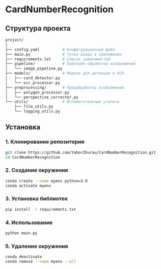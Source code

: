 # CardNumberRecognition

## Структура проекта
```bash
project/
│
├── config.yaml          # Конфигурационный файл
├── main.py              # Точка входа в приложение
├── requirements.txt     # Список зависимостей
├── pipeline/            # Пайплайн обработки изображений
│   └── image_pipeline.py
├── models/              # Модели для детекции и OCR
│   ├── card_detector.py
│   └── ocr_processor.py
├── preprocessing/       # Предобработка изображений
│   ├── polygon_processor.py
│   └── perspective_corrector.py
└── utils/               # Вспомогательные утилиты
    ├── file_utils.py
    └── logging_utils.py
```

## Установка

### 1. Клонирование репозитория
```bash
git clone https://github.com/YahorZhurau/CardNumberRecognition.git
cd CardNumberRecognition
```

### 2. Создание окружения
```bash
conda create --name myenv python=3.9
conda activate myenv
```

### 3. Установка библиотек
```bash
pip install -r requirements.txt
```

### 4. Использование
```bash
python main.py
```

### 5. Удаление окружения
```bash
conda deactivate
conda remove --name myenv --all
```
